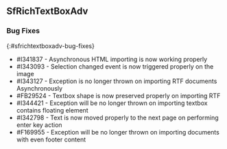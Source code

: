 ## SfRichTextBoxAdv

### Bug Fixes
{:#sfrichtextboxadv-bug-fixes}

* \#I341837 - Asynchronous HTML importing is now working properly 
* \#I343093 - Selection changed event is now triggered properly on the image
* \#I343127 - Exception is no longer thrown on importing RTF documents Asynchronously
* \#FB29524 - Textbox shape is now preserved properly on importing RTF
* \#I344421 - Exception will be no longer thrown on importing textbox contains floating element
* \#I342798 - Text is now moved properly to the next page on performing enter key action
* \#F169955 - Exception will be no longer thrown on importing documents with even footer content

